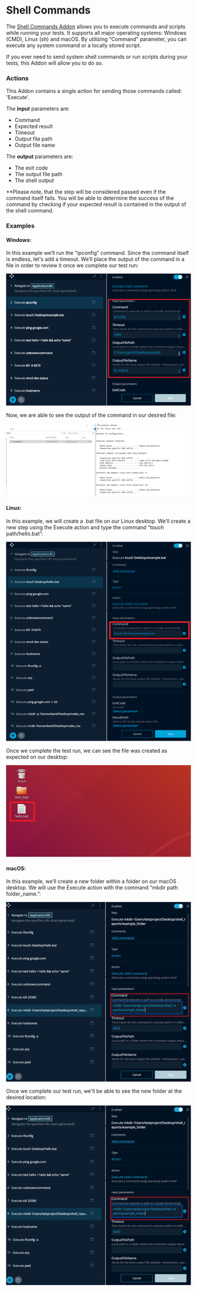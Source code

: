 # Shell Commands

The [Shell Commands Addon](https://addons.testproject.io/shell-commands) allows you to execute commands and scripts while running your tests. It supports all major operating systems: Windows \(CMD\), Linux \(sh\) and macOS. By utilizing “Command” parameter, you can execute any system command or a locally stored script.

If you ever need to send system shell commands or run scripts during your tests, this Addon will allow you to do so.

### **Actions**

This Addon contains a single action for sending those commands called: 'Execute'.

The **input** parameters are: 

* Command
* Expected result 
* Timeout
* Output file path
* Output file name

The **output** parameters are: 

* The exit code
* The output file path
* The shell output

\*\*Please note, that the step will be considered passed even if the command itself fails. You will be able to determine the success of the command by checking if your expected result is contained in the output of the shell command.



### **Examples**

#### **Windows:**

In this example we’ll run the “ipconfig” command. Since the command itself is endless, let's add a timeout. We’ll place the output of the command in a file in order to review it once we complete our test run:

![Execute Shell Command Action in the TestProject Recorder Step Widget](../../.gitbook/assets/shell-commands-addon-windows1.png)

Now, we are able to see the output of the command in our desired file:

![Output of the Command](../../.gitbook/assets/shell-commands-addon-windows2.png)

#### **Linux:**

In this example, we will create a .bat file on our Linux desktop. We’ll create a new step using the Execute action and type the command “touch path/hello.bat”:

![Execute Shell Command Action in the TestProject Recorder Step Widget](../../.gitbook/assets/shell-commands-addon-linux1.png)

Once we complete the test run, we can see the file was created as expected on our desktop:

![.bat file on our Linux desktop](../../.gitbook/assets/shell-commands-addon-linux2.png)

#### **macOS:**

In this example, we’ll create a new folder within a folder on our macOS desktop. We will use the Execute action with the command “mkdir path folder\_name.”:

![Execute Shell Command Action in the TestProject Recorder Step Widget](../../.gitbook/assets/shell-commands-addon-macos1.png)

Once we complete our test run, we'll be able to see the new folder at the desired location:

![New folder created on our macOS desktop](../../.gitbook/assets/shell-commands-addon-macos2.png)



